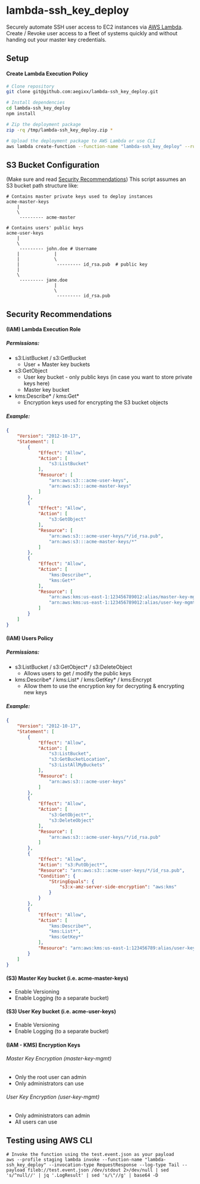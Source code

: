 # lambda-ssh_key_deploy
Securely automate SSH user access to EC2 instances via [AWS Lambda](http://docs.aws.amazon.com/lambda/latest/dg/getting-started.html).  Create / Revoke user access to a fleet of systems quickly and without handing out your master key credentials.

## Setup

#### Create Lambda Execution Policy

```bash
# Clone repository
git clone git@github.com:aegixx/lambda-ssh_key_deploy.git

# Install dependencies
cd lambda-ssh_key_deploy
npm install

# Zip the deployment package
zip -rq /tmp/lambda-ssh_key_deploy.zip *

# Upload the deployment package to AWS Lambda or use CLI
aws lambda create-function --function-name "lambda-ssh_key_deploy" --runtime nodejs --role <YOUR_LAMBDA_IAM_ROLE> --handler index.handler --zip-file fileb:///tmp/lambda-ssh_key_deploy.zip
```

## S3 Bucket Configuration
(Make sure and read [Security Recommendations](#security))
This script assumes an S3 bucket path structure like:
```
# Contains master private keys used to deploy instances
acme-master-keys
    |
    \
     --------- acme-master

# Contains users' public keys
acme-user-keys
    |
    \
     --------- john.doe # Username
    |             |
    |             \
    |              --------- id_rsa.pub  # public key
    |
    \
     --------- jane.doe
                  |
                  \
                   --------- id_rsa.pub
```

## Security Recommendations
#### (IAM) Lambda Execution Role
##### Permissions:
* s3:ListBucket / s3:GetBucket
    * User + Master key buckets
* s3:GetObject
    * User key bucket - only public keys (in case you want to store private keys here)
    * Master key bucket
* kms:Describe* / kms:Get*
    * Encryption keys used for encrypting the S3 bucket objects
##### Example:
```json
{
    "Version": "2012-10-17",
    "Statement": [
        {
            "Effect": "Allow",
            "Action": [
                "s3:ListBucket"
            ],
            "Resource": [
                "arn:aws:s3:::acme-user-keys",
                "arn:aws:s3:::acme-master-keys"
            ]
        },
        {
            "Effect": "Allow",
            "Action": [
                "s3:GetObject"
            ],
            "Resource": [
                "arn:aws:s3:::acme-user-keys/*/id_rsa.pub",
                "arn:aws:s3:::acme-master-keys/*"
            ]
        },
        {
            "Effect": "Allow",
            "Action": [
                "kms:Describe*",
                "kms:Get*"
            ],
            "Resource": [
                "arn:aws:kms:us-east-1:123456789012:alias/master-key-mgmt",
                "arn:aws:kms:us-east-1:123456789012:alias/user-key-mgmt"
            ]
        }
    ]
}
```

#### (IAM) Users Policy
##### Permissions:
* s3:ListBucket / s3:GetObject* / s3:DeleteObject
    * Allows users to get / modify the public keys
* kms:Describe* / kms:List* / kms:GetKey* / kms:Encrypt
    * Allow them to use the encryption key for decrypting & encrypting new keys
##### Example:
```json
{
    "Version": "2012-10-17",
    "Statement": [
        {
            "Effect": "Allow",
            "Action": [
                "s3:ListBucket",
                "s3:GetBucketLocation",
                "s3:ListAllMyBuckets"
            ],
            "Resource": [
                "arn:aws:s3:::acme-user-keys"
            ]
        },
        {
            "Effect": "Allow",
            "Action": [
                "s3:GetObject*",
                "s3:DeleteObject"
            ],
            "Resource": [
                "arn:aws:s3:::acme-user-keys/*/id_rsa.pub"
            ]
        },
        {
            "Effect": "Allow",
            "Action": "s3:PutObject*",
            "Resource": "arn:aws:s3:::acme-user-keys/*/id_rsa.pub",
            "Condition": {
                "StringEquals": {
                    "s3:x-amz-server-side-encryption": "aws:kms"
                }
            }
        },
        {
            "Effect": "Allow",
            "Action": [
                "kms:Describe*",
                "kms:List*",
                "kms:GetKey*"
            ],
            "Resource": "arn:aws:kms:us-east-1:123456789:alias/user-key-mgmt"
        }
    ]
}
```

#### (S3) Master Key bucket (i.e. acme-master-keys)
* Enable Versioning
* Enable Logging (to a separate bucket)

#### (S3) User Key bucket (i.e. acme-user-keys)
* Enable Versioning
* Enable Logging (to a separate bucket)

#### (IAM - KMS) Encryption Keys

###### Master Key Encryption (master-key-mgmt)
* Only the root user can admin
* Only administrators can use

###### User Key Encryption (user-key-mgmt)
* Only administrators can admin
* All users can use

## Testing using AWS CLI
```
# Invoke the function using the test.event.json as your payload
aws --profile staging lambda invoke --function-name "lambda-ssh_key_deploy" --invocation-type RequestResponse --log-type Tail --payload fileb://test.event.json /dev/stdout 2>/dev/null | sed 's/^null//' | jq '.LogResult' | sed 's/\"//g' | base64 -D
```